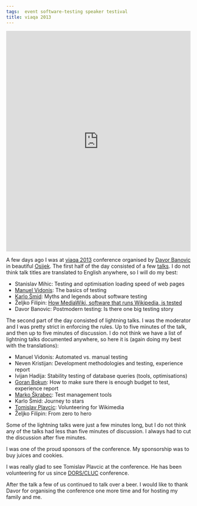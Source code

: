 ```yaml
---
tags:  event software-testing speaker testival
title: viaqa 2013
---
```

<iframe src="https://www.facebook.com/plugins/post.php?href=https%3A%2F%2Fwww.facebook.com%2Fmedia%2Fset%2F%3Fset%3Da.1080273518651976.1073741832.1059213627424632%26type%3D3&width=500" width="500" height="597" style="border:none;overflow:hidden" scrolling="no" frameborder="0" allowTransparency="true"></iframe>

<p>A few days ago I was at <a href="http://viaqa.mobi/">viaqa 2013</a> conference organised by <a href="https://twitter.com/banovotz">Davor Banovic</a> in beautiful <a href="https://en.wikipedia.org/wiki/Osijek">Osijek</a>. The first half of the day consisted of a few <a href="http://viaqa.mobi/raspored-predavanja-viaqa-2013/">talks</a>. I do not think talk titles are translated to English anywhere, so I will do my best:</p>
<ul>
<li>Stanislav Mihic: Testing and optimisation loading speed of web pages</li>
<li><a href="https://twitter.com/vidonism">Manuel Vidonis</a>: The basics of testing</li>
<li><a href="https://twitter.com/karlosmid">Karlo Šmid</a>: Myths and legends about software testing</li>
<li>Željko Filipin: <a href="/how-mediawiki-software-that-runs-wikipedia-is-tested">How MediaWiki, software that runs Wikipedia, is tested</a></li>
<li>Davor Banovic: Postmodern testing: Is there one big testing story</li>
</ul>
<p>The second part of the day consisted of lightning talks. I was the moderator and I was pretty strict in enforcing the rules. Up to five minutes of the talk, and then up to five minutes of discussion. I do not think we have a list of lightning talks documented anywhere, so here it is (again doing my best with the translations):</p>
<ul>
<li>Manuel Vidonis: Automated vs. manual testing</li>
<li>Neven Kristijan: Development methodologies and testing, experience report</li>
<li>Ivijan Hadija: Stability testing of database queries (tools, optimisations)</li>
<li><a href="https://twitter.com/gbokun">Goran Bokun</a>: How to make sure there is enough budget to test, experience report</li>
<li><a href="http://daddystrail.blogspot.com/">Marko Škrabec</a>: Test management tools</li>
<li>Karlo Šmid: Journey to stars</li>
<li><a href="https://twitter.com/tplavcic">Tomislav Plavcic</a>: Volunteering for Wikimedia</li>
<li>Željko Filipin: From zero to hero</li>
</ul>
<p>Some of the lightning talks were just a few minutes long, but I do not think any of the talks had less than five minutes of discussion. I always had to cut the discussion after five minutes.</p>
<p>I was one of the proud sponsors of the conference. My sponsorship was to buy juices and cookies.</p>
<p>I was really glad to see Tomislav Plavcic at the conference. He has been volunteering for us since <a href="/dorscluc-2013">DORS/CLUC</a> conference.</p>
<p>After the talk a few of us continued to talk over a beer. I would like to thank Davor for organising the conference one more time and for hosting my family and me.</p>
